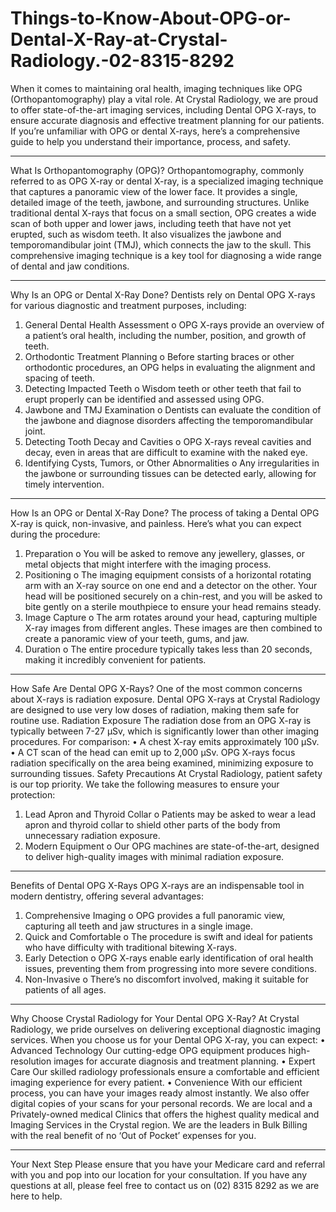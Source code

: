 # Things-to-Know-About-OPG-or-Dental-X-Ray-at-Crystal-Radiology.-02-8315-8292
When it comes to maintaining oral health, imaging techniques like OPG (Orthopantomography) play a vital role. At Crystal Radiology, we are proud to offer state-of-the-art imaging services, including Dental OPG X-rays, to ensure accurate diagnosis and effective treatment planning for our patients. If you’re unfamiliar with OPG or dental X-rays, here’s a comprehensive guide to help you understand their importance, process, and safety.
________________________________________
What Is Orthopantomography (OPG)?
Orthopantomography, commonly referred to as OPG X-ray or dental X-ray, is a specialized imaging technique that captures a panoramic view of the lower face. It provides a single, detailed image of the teeth, jawbone, and surrounding structures.
Unlike traditional dental X-rays that focus on a small section, OPG creates a wide scan of both upper and lower jaws, including teeth that have not yet erupted, such as wisdom teeth. It also visualizes the jawbone and temporomandibular joint (TMJ), which connects the jaw to the skull. This comprehensive imaging technique is a key tool for diagnosing a wide range of dental and jaw conditions.
________________________________________
Why Is an OPG or Dental X-Ray Done?
Dentists rely on Dental OPG X-rays for various diagnostic and treatment purposes, including:
1.	General Dental Health Assessment
o	OPG X-rays provide an overview of a patient’s oral health, including the number, position, and growth of teeth.
2.	Orthodontic Treatment Planning
o	Before starting braces or other orthodontic procedures, an OPG helps in evaluating the alignment and spacing of teeth.
3.	Detecting Impacted Teeth
o	Wisdom teeth or other teeth that fail to erupt properly can be identified and assessed using OPG.
4.	Jawbone and TMJ Examination
o	Dentists can evaluate the condition of the jawbone and diagnose disorders affecting the temporomandibular joint.
5.	Detecting Tooth Decay and Cavities
o	OPG X-rays reveal cavities and decay, even in areas that are difficult to examine with the naked eye.
6.	Identifying Cysts, Tumors, or Other Abnormalities
o	Any irregularities in the jawbone or surrounding tissues can be detected early, allowing for timely intervention.
________________________________________
How Is an OPG or Dental X-Ray Done?
The process of taking a Dental OPG X-ray is quick, non-invasive, and painless. Here’s what you can expect during the procedure:
1.	Preparation
o	You will be asked to remove any jewellery, glasses, or metal objects that might interfere with the imaging process.
2.	Positioning
o	The imaging equipment consists of a horizontal rotating arm with an X-ray source on one end and a detector on the other. Your head will be positioned securely on a chin-rest, and you will be asked to bite gently on a sterile mouthpiece to ensure your head remains steady.
3.	Image Capture
o	The arm rotates around your head, capturing multiple X-ray images from different angles. These images are then combined to create a panoramic view of your teeth, gums, and jaw.
4.	Duration
o	The entire procedure typically takes less than 20 seconds, making it incredibly convenient for patients.
________________________________________
How Safe Are Dental OPG X-Rays?
One of the most common concerns about X-rays is radiation exposure. Dental OPG X-rays at Crystal Radiology are designed to use very low doses of radiation, making them safe for routine use.
Radiation Exposure
The radiation dose from an OPG X-ray is typically between 7-27 µSv, which is significantly lower than other imaging procedures. For comparison:
•	A chest X-ray emits approximately 100 µSv.
•	A CT scan of the head can emit up to 2,000 µSv.
OPG X-rays focus radiation specifically on the area being examined, minimizing exposure to surrounding tissues.
Safety Precautions
At Crystal Radiology, patient safety is our top priority. We take the following measures to ensure your protection:
1.	Lead Apron and Thyroid Collar
o	Patients may be asked to wear a lead apron and thyroid collar to shield other parts of the body from unnecessary radiation exposure.
2.	Modern Equipment
o	Our OPG machines are state-of-the-art, designed to deliver high-quality images with minimal radiation exposure.
________________________________________
Benefits of Dental OPG X-Rays
OPG X-rays are an indispensable tool in modern dentistry, offering several advantages:
1.	Comprehensive Imaging
o	OPG provides a full panoramic view, capturing all teeth and jaw structures in a single image.
2.	Quick and Comfortable
o	The procedure is swift and ideal for patients who have difficulty with traditional bitewing X-rays.
3.	Early Detection
o	OPG X-rays enable early identification of oral health issues, preventing them from progressing into more severe conditions.
4.	Non-Invasive
o	There’s no discomfort involved, making it suitable for patients of all ages.
________________________________________
Why Choose Crystal Radiology for Your Dental OPG X-Ray?
At Crystal Radiology, we pride ourselves on delivering exceptional diagnostic imaging services. When you choose us for your Dental OPG X-ray, you can expect:
•	Advanced Technology
Our cutting-edge OPG equipment produces high-resolution images for accurate diagnosis and treatment planning.
•	Expert Care
Our skilled radiology professionals ensure a comfortable and efficient imaging experience for every patient.
•	Convenience
With our efficient process, you can have your images ready almost instantly. We also offer digital copies of your scans for your personal records.
We are local and a Privately-owned medical Clinics that offers the highest quality medical and Imaging Services in the Crystal region. We are the leaders in Bulk Billing with the real benefit of no ‘Out of Pocket’ expenses for you.
________________________________________
Your Next Step
Please ensure that you have your Medicare card and referral with you and pop into our location for your consultation. If you have any questions at all, please feel free to contact us on (02) 8315 8292  as we are here to help.

